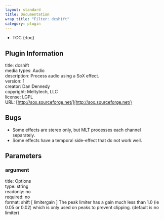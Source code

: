 ```yaml
---
layout: standard
title: Documentation
wrap_title: "Filter: dcshift"
category: plugin
---
```

* TOC
{:toc}

## Plugin Information

title: dcshift  
media types:
Audio  
description: Process audio using a SoX effect.  
version: 1  
creator: Dan Dennedy  
copyright: Meltytech, LLC  
license: LGPL  
URL: [http://sox.sourceforge.net/](http://sox.sourceforge.net/)  

## Bugs

* Some effects are stereo only, but MLT processes each channel separately.
* Some effects have a temporal side-effect that do not work well.


## Parameters

### argument

title: Options    
type: string  
readonly: no  
required: no  
format: shift [ limitergain ]
	The peak limiter has a gain much less than 1.0 (ie 0.05 or 0.02) which
	is only used on peaks to prevent clipping. (default is no limiter)
  

